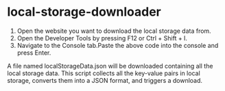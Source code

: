 # local-storage-downloader
1. Open the website you want to download the local storage data from.
2. Open the Developer Tools by pressing F12 or Ctrl + Shift + I.
3. Navigate to the Console tab.Paste the above code into the console and press Enter.

A file named localStorageData.json will be downloaded containing all the local storage data.
This script collects all the key-value pairs in local storage, converts them into a JSON format, and triggers a download.
